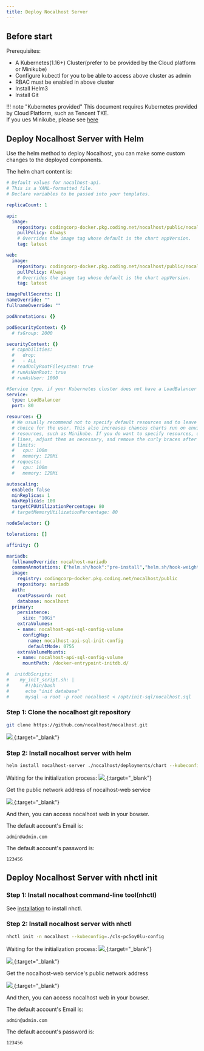 ```yaml
---
title: Deploy Nocalhost Server
---
```


## Before start

Prerequisites:

- A Kubernetes(1.16+) Cluster(prefer to be provided by the Cloud platform or Minikube)
- Configure kubectl for you to be able to access above cluster as admin
- RBAC must be enabled in above cluster
- Install Helm3
- Install Git


!!! note "Kubernetes provided"
	This document requires Kubernetes provided by Cloud Platform, such as Tencent TKE. <br />
	If you ues Minikube, please see [here](/Tutorials/nocalhost-with-minikube/)

## Deploy Nocalhost Server with Helm

Use the helm method to deploy Nocalhost, you can make some custom changes to the deployed components.

The helm chart content is:

```yaml
# Default values for nocalhost-api.
# This is a YAML-formatted file.
# Declare variables to be passed into your templates.

replicaCount: 1

api:
  image:
    repository: codingcorp-docker.pkg.coding.net/nocalhost/public/nocalhost-api
    pullPolicy: Always
    # Overrides the image tag whose default is the chart appVersion.
    tag: latest

web:
  image:
    repository: codingcorp-docker.pkg.coding.net/nocalhost/public/nocalhost-web
    pullPolicy: Always
    # Overrides the image tag whose default is the chart appVersion.
    tag: latest

imagePullSecrets: []
nameOverride: ""
fullnameOverride: ""

podAnnotations: {}

podSecurityContext: {}
  # fsGroup: 2000

securityContext: {}
  # capabilities:
  #   drop:
  #   - ALL
  # readOnlyRootFilesystem: true
  # runAsNonRoot: true
  # runAsUser: 1000

#Service type, if your Kubernetes cluster does not have a LoadBalancer service, you can change it to a NodePort service
service:
  type: LoadBalancer
  port: 80

resources: {}
  # We usually recommend not to specify default resources and to leave this as a conscious
  # choice for the user. This also increases chances charts run on environments with little
  # resources, such as Minikube. If you do want to specify resources, uncomment the following
  # lines, adjust them as necessary, and remove the curly braces after 'resources:'.
  # limits:
  #   cpu: 100m
  #   memory: 128Mi
  # requests:
  #   cpu: 100m
  #   memory: 128Mi

autoscaling:
  enabled: false
  minReplicas: 1
  maxReplicas: 100
  targetCPUUtilizationPercentage: 80
  # targetMemoryUtilizationPercentage: 80

nodeSelector: {}

tolerations: []

affinity: {}

mariadb:
  fullnameOverride: nocalhost-mariadb
  commonAnnotations: {"helm.sh/hook":"pre-install","helm.sh/hook-weight":"1"}
  image:
    registry: codingcorp-docker.pkg.coding.net/nocalhost/public
    repository: mariadb
  auth:
    rootPassword: root
    database: nocalhost
  primary:
    persistence:
      size: "10Gi"
    extraVolumes:
    - name: nocalhost-api-sql-config-volume
      configMap:
        name: nocalhost-api-sql-init-config
        defaultMode: 0755
    extraVolumeMounts:
    - name: nocalhost-api-sql-config-volume
      mountPath: /docker-entrypoint-initdb.d/

#  initdbScripts:
#    my_init_script.sh: |
#      #!/bin/bash
#      echo "init database"
#      mysql -u root -p root nocalhost < /opt/init-sql/nocalhost.sql

```

### Step 1: Clone the nocalhost git repository

```bash
git clone https://github.com/nocalhost/nocalhost.git
```

[ ![](../assets/images/deployment-1.png) ](../assets/images/deployment-1.png){:target="_blank"}

### Step 2: Install nocalhost server with helm

```bash
helm install nocalhost-server ./nocalhost/deployments/chart --kubeconfig=./cls-pc5oy0lu-config
```

Waiting for the initialization process:
[ ![](../assets/images/deployment-2.png) ](../assets/images/deployment-2.png){:target="_blank"}

Get the public network address of nocalhost-web service

[ ![](../assets/images/deployment-3.png) ](../assets/images/deployment-3.png){:target="_blank"}

And then, you can access nocalhost web in your bowser.


The default account's Email is:
```
admin@admin.com
```

The default account's password is:
```
123456
```


## Deploy Nocalhost Server with nhctl init


### Step 1: Install nocalhost command-line tool(nhctl)

See [installation](/installation) to install nhctl.

### Step 2: Install nocalhost server with nhctl

```bash
nhctl init -n nocalhost --kubeconfig=./cls-pc5oy0lu-config
```

Waiting for the initialization process:
[ ![](../assets/images/deployment-4.png) ](../assets/images/deployment-4.png){:target="_blank"}

[ ![](../assets/images/deployment-5.png) ](../assets/images/deployment-5.png){:target="_blank"}

Get the nocalhost-web service's public network address

[ ![](../assets/images/deployment-3.png) ](../assets/images/deployment-3.png){:target="_blank"}

And then, you can access nocalhost web in your bowser.

The default account's Email is:
```
admin@admin.com
```

The default account's password is:
```
123456
```



